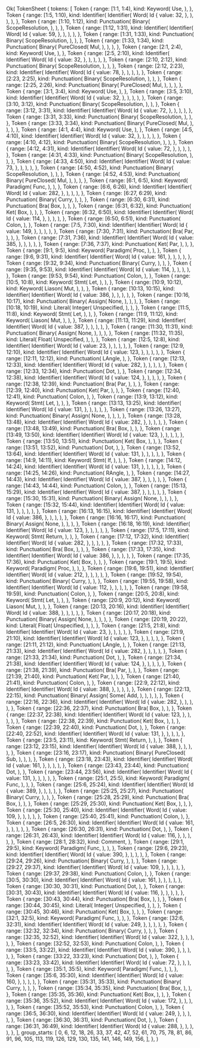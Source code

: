 Ok(
    TokenSheet {
        tokens: [
            Token {
                range: [1:1, 1:4),
                kind: Keyword(
                    Use,
                ),
            },
            Token {
                range: [1:5, 1:10),
                kind: Identifier(
                    Identifier(
                        Word(
                            Id {
                                value: 32,
                            },
                        ),
                    ),
                ),
            },
            Token {
                range: [1:10, 1:12),
                kind: Punctuation(
                    Binary(
                        ScopeResolution,
                    ),
                ),
            },
            Token {
                range: [1:12, 1:31),
                kind: Identifier(
                    Identifier(
                        Word(
                            Id {
                                value: 59,
                            },
                        ),
                    ),
                ),
            },
            Token {
                range: [1:31, 1:33),
                kind: Punctuation(
                    Binary(
                        ScopeResolution,
                    ),
                ),
            },
            Token {
                range: [1:33, 1:34),
                kind: Punctuation(
                    Binary(
                        PureClosed(
                            Mul,
                        ),
                    ),
                ),
            },
            Token {
                range: [2:1, 2:4),
                kind: Keyword(
                    Use,
                ),
            },
            Token {
                range: [2:5, 2:10),
                kind: Identifier(
                    Identifier(
                        Word(
                            Id {
                                value: 32,
                            },
                        ),
                    ),
                ),
            },
            Token {
                range: [2:10, 2:12),
                kind: Punctuation(
                    Binary(
                        ScopeResolution,
                    ),
                ),
            },
            Token {
                range: [2:12, 2:23),
                kind: Identifier(
                    Identifier(
                        Word(
                            Id {
                                value: 78,
                            },
                        ),
                    ),
                ),
            },
            Token {
                range: [2:23, 2:25),
                kind: Punctuation(
                    Binary(
                        ScopeResolution,
                    ),
                ),
            },
            Token {
                range: [2:25, 2:26),
                kind: Punctuation(
                    Binary(
                        PureClosed(
                            Mul,
                        ),
                    ),
                ),
            },
            Token {
                range: [3:1, 3:4),
                kind: Keyword(
                    Use,
                ),
            },
            Token {
                range: [3:5, 3:10),
                kind: Identifier(
                    Identifier(
                        Word(
                            Id {
                                value: 32,
                            },
                        ),
                    ),
                ),
            },
            Token {
                range: [3:10, 3:12),
                kind: Punctuation(
                    Binary(
                        ScopeResolution,
                    ),
                ),
            },
            Token {
                range: [3:12, 3:31),
                kind: Identifier(
                    Identifier(
                        Word(
                            Id {
                                value: 72,
                            },
                        ),
                    ),
                ),
            },
            Token {
                range: [3:31, 3:33),
                kind: Punctuation(
                    Binary(
                        ScopeResolution,
                    ),
                ),
            },
            Token {
                range: [3:33, 3:34),
                kind: Punctuation(
                    Binary(
                        PureClosed(
                            Mul,
                        ),
                    ),
                ),
            },
            Token {
                range: [4:1, 4:4),
                kind: Keyword(
                    Use,
                ),
            },
            Token {
                range: [4:5, 4:10),
                kind: Identifier(
                    Identifier(
                        Word(
                            Id {
                                value: 32,
                            },
                        ),
                    ),
                ),
            },
            Token {
                range: [4:10, 4:12),
                kind: Punctuation(
                    Binary(
                        ScopeResolution,
                    ),
                ),
            },
            Token {
                range: [4:12, 4:31),
                kind: Identifier(
                    Identifier(
                        Word(
                            Id {
                                value: 72,
                            },
                        ),
                    ),
                ),
            },
            Token {
                range: [4:31, 4:33),
                kind: Punctuation(
                    Binary(
                        ScopeResolution,
                    ),
                ),
            },
            Token {
                range: [4:33, 4:50),
                kind: Identifier(
                    Identifier(
                        Word(
                            Id {
                                value: 73,
                            },
                        ),
                    ),
                ),
            },
            Token {
                range: [4:50, 4:52),
                kind: Punctuation(
                    Binary(
                        ScopeResolution,
                    ),
                ),
            },
            Token {
                range: [4:52, 4:53),
                kind: Punctuation(
                    Binary(
                        PureClosed(
                            Mul,
                        ),
                    ),
                ),
            },
            Token {
                range: [6:1, 6:5),
                kind: Keyword(
                    Paradigm(
                        Func,
                    ),
                ),
            },
            Token {
                range: [6:6, 6:26),
                kind: Identifier(
                    Identifier(
                        Word(
                            Id {
                                value: 282,
                            },
                        ),
                    ),
                ),
            },
            Token {
                range: [6:27, 6:29),
                kind: Punctuation(
                    Binary(
                        Curry,
                    ),
                ),
            },
            Token {
                range: [6:30, 6:31),
                kind: Punctuation(
                    Bra(
                        Box,
                    ),
                ),
            },
            Token {
                range: [6:31, 6:32),
                kind: Punctuation(
                    Ket(
                        Box,
                    ),
                ),
            },
            Token {
                range: [6:32, 6:50),
                kind: Identifier(
                    Identifier(
                        Word(
                            Id {
                                value: 114,
                            },
                        ),
                    ),
                ),
            },
            Token {
                range: [6:50, 6:51),
                kind: Punctuation(
                    Colon,
                ),
            },
            Token {
                range: [7:5, 7:30),
                kind: Identifier(
                    Identifier(
                        Word(
                            Id {
                                value: 149,
                            },
                        ),
                    ),
                ),
            },
            Token {
                range: [7:30, 7:31),
                kind: Punctuation(
                    Bra(
                        Par,
                    ),
                ),
            },
            Token {
                range: [7:31, 7:36),
                kind: Identifier(
                    Identifier(
                        Word(
                            Id {
                                value: 385,
                            },
                        ),
                    ),
                ),
            },
            Token {
                range: [7:36, 7:37),
                kind: Punctuation(
                    Ket(
                        Par,
                    ),
                ),
            },
            Token {
                range: [9:1, 9:5),
                kind: Keyword(
                    Paradigm(
                        Proc,
                    ),
                ),
            },
            Token {
                range: [9:6, 9:31),
                kind: Identifier(
                    Identifier(
                        Word(
                            Id {
                                value: 161,
                            },
                        ),
                    ),
                ),
            },
            Token {
                range: [9:32, 9:34),
                kind: Punctuation(
                    Binary(
                        Curry,
                    ),
                ),
            },
            Token {
                range: [9:35, 9:53),
                kind: Identifier(
                    Identifier(
                        Word(
                            Id {
                                value: 114,
                            },
                        ),
                    ),
                ),
            },
            Token {
                range: [9:53, 9:54),
                kind: Punctuation(
                    Colon,
                ),
            },
            Token {
                range: [10:5, 10:8),
                kind: Keyword(
                    Stmt(
                        Let,
                    ),
                ),
            },
            Token {
                range: [10:9, 10:12),
                kind: Keyword(
                    Liason(
                        Mut,
                    ),
                ),
            },
            Token {
                range: [10:13, 10:15),
                kind: Identifier(
                    Identifier(
                        Word(
                            Id {
                                value: 386,
                            },
                        ),
                    ),
                ),
            },
            Token {
                range: [10:16, 10:17),
                kind: Punctuation(
                    Binary(
                        Assign(
                            None,
                        ),
                    ),
                ),
            },
            Token {
                range: [10:18, 10:19),
                kind: Literal(
                    Integer(
                        Unspecified,
                    ),
                ),
            },
            Token {
                range: [11:5, 11:8),
                kind: Keyword(
                    Stmt(
                        Let,
                    ),
                ),
            },
            Token {
                range: [11:9, 11:12),
                kind: Keyword(
                    Liason(
                        Mut,
                    ),
                ),
            },
            Token {
                range: [11:13, 11:29),
                kind: Identifier(
                    Identifier(
                        Word(
                            Id {
                                value: 387,
                            },
                        ),
                    ),
                ),
            },
            Token {
                range: [11:30, 11:31),
                kind: Punctuation(
                    Binary(
                        Assign(
                            None,
                        ),
                    ),
                ),
            },
            Token {
                range: [11:32, 11:35),
                kind: Literal(
                    Float(
                        Unspecified,
                    ),
                ),
            },
            Token {
                range: [12:5, 12:8),
                kind: Identifier(
                    Identifier(
                        Word(
                            Id {
                                value: 23,
                            },
                        ),
                    ),
                ),
            },
            Token {
                range: [12:9, 12:10),
                kind: Identifier(
                    Identifier(
                        Word(
                            Id {
                                value: 123,
                            },
                        ),
                    ),
                ),
            },
            Token {
                range: [12:11, 12:12),
                kind: Punctuation(
                    LAngle,
                ),
            },
            Token {
                range: [12:13, 12:33),
                kind: Identifier(
                    Identifier(
                        Word(
                            Id {
                                value: 282,
                            },
                        ),
                    ),
                ),
            },
            Token {
                range: [12:33, 12:34),
                kind: Punctuation(
                    Dot,
                ),
            },
            Token {
                range: [12:34, 12:38),
                kind: Identifier(
                    Identifier(
                        Word(
                            Id {
                                value: 124,
                            },
                        ),
                    ),
                ),
            },
            Token {
                range: [12:38, 12:39),
                kind: Punctuation(
                    Bra(
                        Par,
                    ),
                ),
            },
            Token {
                range: [12:39, 12:40),
                kind: Punctuation(
                    Ket(
                        Par,
                    ),
                ),
            },
            Token {
                range: [12:40, 12:41),
                kind: Punctuation(
                    Colon,
                ),
            },
            Token {
                range: [13:9, 13:12),
                kind: Keyword(
                    Stmt(
                        Let,
                    ),
                ),
            },
            Token {
                range: [13:13, 13:25),
                kind: Identifier(
                    Identifier(
                        Word(
                            Id {
                                value: 131,
                            },
                        ),
                    ),
                ),
            },
            Token {
                range: [13:26, 13:27),
                kind: Punctuation(
                    Binary(
                        Assign(
                            None,
                        ),
                    ),
                ),
            },
            Token {
                range: [13:28, 13:48),
                kind: Identifier(
                    Identifier(
                        Word(
                            Id {
                                value: 282,
                            },
                        ),
                    ),
                ),
            },
            Token {
                range: [13:48, 13:49),
                kind: Punctuation(
                    Bra(
                        Box,
                    ),
                ),
            },
            Token {
                range: [13:49, 13:50),
                kind: Identifier(
                    Identifier(
                        Word(
                            Id {
                                value: 123,
                            },
                        ),
                    ),
                ),
            },
            Token {
                range: [13:50, 13:51),
                kind: Punctuation(
                    Ket(
                        Box,
                    ),
                ),
            },
            Token {
                range: [13:51, 13:52),
                kind: Punctuation(
                    Dot,
                ),
            },
            Token {
                range: [13:52, 13:64),
                kind: Identifier(
                    Identifier(
                        Word(
                            Id {
                                value: 131,
                            },
                        ),
                    ),
                ),
            },
            Token {
                range: [14:9, 14:11),
                kind: Keyword(
                    Stmt(
                        If,
                    ),
                ),
            },
            Token {
                range: [14:12, 14:24),
                kind: Identifier(
                    Identifier(
                        Word(
                            Id {
                                value: 131,
                            },
                        ),
                    ),
                ),
            },
            Token {
                range: [14:25, 14:26),
                kind: Punctuation(
                    RAngle,
                ),
            },
            Token {
                range: [14:27, 14:43),
                kind: Identifier(
                    Identifier(
                        Word(
                            Id {
                                value: 387,
                            },
                        ),
                    ),
                ),
            },
            Token {
                range: [14:43, 14:44),
                kind: Punctuation(
                    Colon,
                ),
            },
            Token {
                range: [15:13, 15:29),
                kind: Identifier(
                    Identifier(
                        Word(
                            Id {
                                value: 387,
                            },
                        ),
                    ),
                ),
            },
            Token {
                range: [15:30, 15:31),
                kind: Punctuation(
                    Binary(
                        Assign(
                            None,
                        ),
                    ),
                ),
            },
            Token {
                range: [15:32, 15:44),
                kind: Identifier(
                    Identifier(
                        Word(
                            Id {
                                value: 131,
                            },
                        ),
                    ),
                ),
            },
            Token {
                range: [16:13, 16:15),
                kind: Identifier(
                    Identifier(
                        Word(
                            Id {
                                value: 386,
                            },
                        ),
                    ),
                ),
            },
            Token {
                range: [16:16, 16:17),
                kind: Punctuation(
                    Binary(
                        Assign(
                            None,
                        ),
                    ),
                ),
            },
            Token {
                range: [16:18, 16:19),
                kind: Identifier(
                    Identifier(
                        Word(
                            Id {
                                value: 123,
                            },
                        ),
                    ),
                ),
            },
            Token {
                range: [17:5, 17:11),
                kind: Keyword(
                    Stmt(
                        Return,
                    ),
                ),
            },
            Token {
                range: [17:12, 17:32),
                kind: Identifier(
                    Identifier(
                        Word(
                            Id {
                                value: 282,
                            },
                        ),
                    ),
                ),
            },
            Token {
                range: [17:32, 17:33),
                kind: Punctuation(
                    Bra(
                        Box,
                    ),
                ),
            },
            Token {
                range: [17:33, 17:35),
                kind: Identifier(
                    Identifier(
                        Word(
                            Id {
                                value: 386,
                            },
                        ),
                    ),
                ),
            },
            Token {
                range: [17:35, 17:36),
                kind: Punctuation(
                    Ket(
                        Box,
                    ),
                ),
            },
            Token {
                range: [19:1, 19:5),
                kind: Keyword(
                    Paradigm(
                        Proc,
                    ),
                ),
            },
            Token {
                range: [19:6, 19:51),
                kind: Identifier(
                    Identifier(
                        Word(
                            Id {
                                value: 212,
                            },
                        ),
                    ),
                ),
            },
            Token {
                range: [19:52, 19:54),
                kind: Punctuation(
                    Binary(
                        Curry,
                    ),
                ),
            },
            Token {
                range: [19:55, 19:58),
                kind: Identifier(
                    Identifier(
                        Word(
                            Id {
                                value: 112,
                            },
                        ),
                    ),
                ),
            },
            Token {
                range: [19:58, 19:59),
                kind: Punctuation(
                    Colon,
                ),
            },
            Token {
                range: [20:5, 20:8),
                kind: Keyword(
                    Stmt(
                        Let,
                    ),
                ),
            },
            Token {
                range: [20:9, 20:12),
                kind: Keyword(
                    Liason(
                        Mut,
                    ),
                ),
            },
            Token {
                range: [20:13, 20:16),
                kind: Identifier(
                    Identifier(
                        Word(
                            Id {
                                value: 388,
                            },
                        ),
                    ),
                ),
            },
            Token {
                range: [20:17, 20:18),
                kind: Punctuation(
                    Binary(
                        Assign(
                            None,
                        ),
                    ),
                ),
            },
            Token {
                range: [20:19, 20:22),
                kind: Literal(
                    Float(
                        Unspecified,
                    ),
                ),
            },
            Token {
                range: [21:5, 21:8),
                kind: Identifier(
                    Identifier(
                        Word(
                            Id {
                                value: 23,
                            },
                        ),
                    ),
                ),
            },
            Token {
                range: [21:9, 21:10),
                kind: Identifier(
                    Identifier(
                        Word(
                            Id {
                                value: 123,
                            },
                        ),
                    ),
                ),
            },
            Token {
                range: [21:11, 21:12),
                kind: Punctuation(
                    LAngle,
                ),
            },
            Token {
                range: [21:13, 21:33),
                kind: Identifier(
                    Identifier(
                        Word(
                            Id {
                                value: 282,
                            },
                        ),
                    ),
                ),
            },
            Token {
                range: [21:33, 21:34),
                kind: Punctuation(
                    Dot,
                ),
            },
            Token {
                range: [21:34, 21:38),
                kind: Identifier(
                    Identifier(
                        Word(
                            Id {
                                value: 124,
                            },
                        ),
                    ),
                ),
            },
            Token {
                range: [21:38, 21:39),
                kind: Punctuation(
                    Bra(
                        Par,
                    ),
                ),
            },
            Token {
                range: [21:39, 21:40),
                kind: Punctuation(
                    Ket(
                        Par,
                    ),
                ),
            },
            Token {
                range: [21:40, 21:41),
                kind: Punctuation(
                    Colon,
                ),
            },
            Token {
                range: [22:9, 22:12),
                kind: Identifier(
                    Identifier(
                        Word(
                            Id {
                                value: 388,
                            },
                        ),
                    ),
                ),
            },
            Token {
                range: [22:13, 22:15),
                kind: Punctuation(
                    Binary(
                        Assign(
                            Some(
                                Add,
                            ),
                        ),
                    ),
                ),
            },
            Token {
                range: [22:16, 22:36),
                kind: Identifier(
                    Identifier(
                        Word(
                            Id {
                                value: 282,
                            },
                        ),
                    ),
                ),
            },
            Token {
                range: [22:36, 22:37),
                kind: Punctuation(
                    Bra(
                        Box,
                    ),
                ),
            },
            Token {
                range: [22:37, 22:38),
                kind: Identifier(
                    Identifier(
                        Word(
                            Id {
                                value: 123,
                            },
                        ),
                    ),
                ),
            },
            Token {
                range: [22:38, 22:39),
                kind: Punctuation(
                    Ket(
                        Box,
                    ),
                ),
            },
            Token {
                range: [22:39, 22:40),
                kind: Punctuation(
                    Dot,
                ),
            },
            Token {
                range: [22:40, 22:52),
                kind: Identifier(
                    Identifier(
                        Word(
                            Id {
                                value: 131,
                            },
                        ),
                    ),
                ),
            },
            Token {
                range: [23:5, 23:11),
                kind: Keyword(
                    Stmt(
                        Return,
                    ),
                ),
            },
            Token {
                range: [23:12, 23:15),
                kind: Identifier(
                    Identifier(
                        Word(
                            Id {
                                value: 388,
                            },
                        ),
                    ),
                ),
            },
            Token {
                range: [23:16, 23:17),
                kind: Punctuation(
                    Binary(
                        PureClosed(
                            Sub,
                        ),
                    ),
                ),
            },
            Token {
                range: [23:18, 23:43),
                kind: Identifier(
                    Identifier(
                        Word(
                            Id {
                                value: 161,
                            },
                        ),
                    ),
                ),
            },
            Token {
                range: [23:43, 23:44),
                kind: Punctuation(
                    Dot,
                ),
            },
            Token {
                range: [23:44, 23:56),
                kind: Identifier(
                    Identifier(
                        Word(
                            Id {
                                value: 131,
                            },
                        ),
                    ),
                ),
            },
            Token {
                range: [25:1, 25:5),
                kind: Keyword(
                    Paradigm(
                        Func,
                    ),
                ),
            },
            Token {
                range: [25:6, 25:24),
                kind: Identifier(
                    Identifier(
                        Word(
                            Id {
                                value: 389,
                            },
                        ),
                    ),
                ),
            },
            Token {
                range: [25:25, 25:27),
                kind: Punctuation(
                    Binary(
                        Curry,
                    ),
                ),
            },
            Token {
                range: [25:28, 25:29),
                kind: Punctuation(
                    Bra(
                        Box,
                    ),
                ),
            },
            Token {
                range: [25:29, 25:30),
                kind: Punctuation(
                    Ket(
                        Box,
                    ),
                ),
            },
            Token {
                range: [25:30, 25:40),
                kind: Identifier(
                    Identifier(
                        Word(
                            Id {
                                value: 109,
                            },
                        ),
                    ),
                ),
            },
            Token {
                range: [25:40, 25:41),
                kind: Punctuation(
                    Colon,
                ),
            },
            Token {
                range: [26:5, 26:30),
                kind: Identifier(
                    Identifier(
                        Word(
                            Id {
                                value: 161,
                            },
                        ),
                    ),
                ),
            },
            Token {
                range: [26:30, 26:31),
                kind: Punctuation(
                    Dot,
                ),
            },
            Token {
                range: [26:31, 26:43),
                kind: Identifier(
                    Identifier(
                        Word(
                            Id {
                                value: 116,
                            },
                        ),
                    ),
                ),
            },
            Token {
                range: [28:1, 28:32),
                kind: Comment,
            },
            Token {
                range: [29:1, 29:5),
                kind: Keyword(
                    Paradigm(
                        Func,
                    ),
                ),
            },
            Token {
                range: [29:6, 29:23),
                kind: Identifier(
                    Identifier(
                        Word(
                            Id {
                                value: 390,
                            },
                        ),
                    ),
                ),
            },
            Token {
                range: [29:24, 29:26),
                kind: Punctuation(
                    Binary(
                        Curry,
                    ),
                ),
            },
            Token {
                range: [29:27, 29:37),
                kind: Identifier(
                    Identifier(
                        Word(
                            Id {
                                value: 109,
                            },
                        ),
                    ),
                ),
            },
            Token {
                range: [29:37, 29:38),
                kind: Punctuation(
                    Colon,
                ),
            },
            Token {
                range: [30:5, 30:30),
                kind: Identifier(
                    Identifier(
                        Word(
                            Id {
                                value: 161,
                            },
                        ),
                    ),
                ),
            },
            Token {
                range: [30:30, 30:31),
                kind: Punctuation(
                    Dot,
                ),
            },
            Token {
                range: [30:31, 30:43),
                kind: Identifier(
                    Identifier(
                        Word(
                            Id {
                                value: 116,
                            },
                        ),
                    ),
                ),
            },
            Token {
                range: [30:43, 30:44),
                kind: Punctuation(
                    Bra(
                        Box,
                    ),
                ),
            },
            Token {
                range: [30:44, 30:45),
                kind: Literal(
                    Integer(
                        Unspecified,
                    ),
                ),
            },
            Token {
                range: [30:45, 30:46),
                kind: Punctuation(
                    Ket(
                        Box,
                    ),
                ),
            },
            Token {
                range: [32:1, 32:5),
                kind: Keyword(
                    Paradigm(
                        Func,
                    ),
                ),
            },
            Token {
                range: [32:6, 32:31),
                kind: Identifier(
                    Identifier(
                        Word(
                            Id {
                                value: 249,
                            },
                        ),
                    ),
                ),
            },
            Token {
                range: [32:32, 32:34),
                kind: Punctuation(
                    Binary(
                        Curry,
                    ),
                ),
            },
            Token {
                range: [32:35, 32:52),
                kind: Identifier(
                    Identifier(
                        Word(
                            Id {
                                value: 322,
                            },
                        ),
                    ),
                ),
            },
            Token {
                range: [32:52, 32:53),
                kind: Punctuation(
                    Colon,
                ),
            },
            Token {
                range: [33:5, 33:22),
                kind: Identifier(
                    Identifier(
                        Word(
                            Id {
                                value: 390,
                            },
                        ),
                    ),
                ),
            },
            Token {
                range: [33:22, 33:23),
                kind: Punctuation(
                    Dot,
                ),
            },
            Token {
                range: [33:23, 33:42),
                kind: Identifier(
                    Identifier(
                        Word(
                            Id {
                                value: 72,
                            },
                        ),
                    ),
                ),
            },
            Token {
                range: [35:1, 35:5),
                kind: Keyword(
                    Paradigm(
                        Func,
                    ),
                ),
            },
            Token {
                range: [35:6, 35:30),
                kind: Identifier(
                    Identifier(
                        Word(
                            Id {
                                value: 160,
                            },
                        ),
                    ),
                ),
            },
            Token {
                range: [35:31, 35:33),
                kind: Punctuation(
                    Binary(
                        Curry,
                    ),
                ),
            },
            Token {
                range: [35:34, 35:35),
                kind: Punctuation(
                    Bra(
                        Box,
                    ),
                ),
            },
            Token {
                range: [35:35, 35:36),
                kind: Punctuation(
                    Ket(
                        Box,
                    ),
                ),
            },
            Token {
                range: [35:36, 35:52),
                kind: Identifier(
                    Identifier(
                        Word(
                            Id {
                                value: 172,
                            },
                        ),
                    ),
                ),
            },
            Token {
                range: [35:52, 35:53),
                kind: Punctuation(
                    Colon,
                ),
            },
            Token {
                range: [36:5, 36:30),
                kind: Identifier(
                    Identifier(
                        Word(
                            Id {
                                value: 249,
                            },
                        ),
                    ),
                ),
            },
            Token {
                range: [36:30, 36:31),
                kind: Punctuation(
                    Dot,
                ),
            },
            Token {
                range: [36:31, 36:49),
                kind: Identifier(
                    Identifier(
                        Word(
                            Id {
                                value: 288,
                            },
                        ),
                    ),
                ),
            },
        ],
        group_starts: [
            0,
            6,
            12,
            18,
            26,
            33,
            37,
            42,
            47,
            52,
            61,
            70,
            75,
            78,
            81,
            86,
            91,
            96,
            105,
            113,
            119,
            126,
            129,
            130,
            135,
            141,
            146,
            149,
            156,
        ],
    },
)